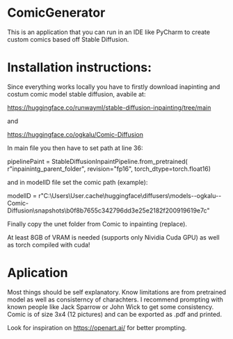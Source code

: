 # ComicGenerator

This is an application that you can run in an IDE like PyCharm to create custom comics based off Stable Diffusion. 

# Installation instructions:

Since everything works locally you have to firstly download inapinting and costum comic model stable diffusion, avabile at: 

https://huggingface.co/runwayml/stable-diffusion-inpainting/tree/main

and

https://huggingface.co/ogkalu/Comic-Diffusion

In main file you then have to set path at line 36: 

pipelinePaint = StableDiffusionInpaintPipeline.from_pretrained(
        r"inpainintg_parent_folder", revision="fp16",
        torch_dtype=torch.float16)
  


and in modelID file set the comic path (example): 

modelID = r"C:\Users\User\.cache\huggingface\diffusers\models--ogkalu--Comic-Diffusion\snapshots\b0f8b7655c342796dd3e25e2182f200919619e7c" 


Finally copy the unet folder from Comic to inpainting (replace). 

At least 8GB of VRAM is needed (supports only Nividia Cuda GPU) as well as torch compiled with cuda! 

# Aplication

Most things should be self explanatory. Know limitations are from pretrained model as well as consisterncy of charachters. I recommend prompting with known people like Jack Sparrow or John Wick to get some consistency. Comic is of size 3x4 (12 pictures) and can be exported as .pdf and printed. 

Look for inspiration on https://openart.ai/ for better prompting. 

